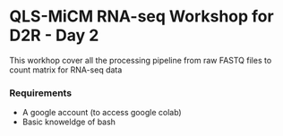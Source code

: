 # QLS-MiCM RNA-seq Workshop for D2R - Day 2


This workhop cover all the processing pipeline from raw FASTQ files to count matrix for RNA-seq data

### Requirements

- A google account (to access google colab)
- Basic knoweldge of bash 




